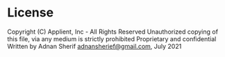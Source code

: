 # License

Copyright (C) Applient, Inc - All Rights Reserved
Unauthorized copying of this file, via any medium is strictly prohibited
Proprietary and confidential
Written by Adnan Sherif <adnansherief@gmail.com>, July 2021
 